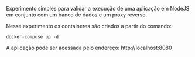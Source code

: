Experimento simples para validar a execução de uma aplicação em NodeJS em conjunto com um banco de dados e um proxy reverso.

Nesse experimento os containeres são criados a partir do comando:

```
docker-compose up -d
```

A aplicação pode ser acessada pelo endereço: http://localhost:8080